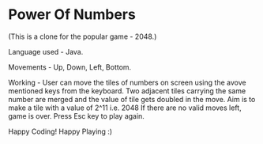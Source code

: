 # Power Of Numbers

(This is a clone for the popular game - 2048.)

Language used - Java.

Movements - Up, Down, Left, Bottom.

Working -
User can move the tiles of numbers on screen using the avove mentioned keys from the keyboard.
Two adjacent tiles carrying the same number are merged and the value of tile gets doubled in the move.
Aim is to make a tile with a value of 2^11 i.e. 2048
If there are no valid moves left, game is over.
Press Esc key to play again.

Happy Coding!
Happy Playing :)
